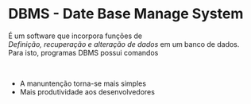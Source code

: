 # DBMS - Date Base Manage System

É um software que incorpora funções de </br>
_Definição, recuperação e alteração de dados_ em um banco de dados. </br>
Para isto, programas DBMS possui comandos

</br>

* A manuntenção torna-se mais simples
* Mais produtividade aos desenvolvedores

